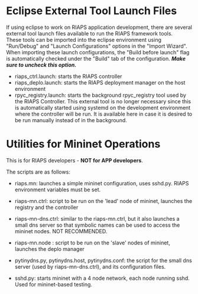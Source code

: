 # Eclipse External Tool Launch Files

If using eclipse to work on RIAPS application development, there are several external tool launch files available to run the RIAPS framework tools.  
These tools can be imported into the eclipse environment using "Run/Debug" and "Launch Configurations" options in the "Import Wizard".  When
importing these launch configurations, the "Build before launch" flag is automatically checked under the "Build" tab of the configuration.  ***Make
sure to uncheck this option.***

- riaps_ctrl.launch:  starts the RIAPS controller
- riaps_deplo.launch:  starts the RIAPS deployment manager on the host environment
- rpyc_registry.launch:  starts the background rpyc_registry tool used by the RIAPS Controller.  This external tool is no longer necessary since this is automatically started using systemd on the development environment where the controller will be run.  It is available here in case it is desired to be run manually instead of in the background.


# Utilities for Mininet Operations
This is for RIAPS developers - **NOT for APP developers**.

The scripts are as follows:
- riaps.mn: launches a simple mininet configuration, uses sshd.py. RIAPS environment variables must be set.  

- riaps-mn.ctrl: script to be run on the 'lead' node of mininet, launches the registry and the controller

- riaps-mn-dns.ctrl: similar to the riaps-mn.ctrl, but it also launches a small dns server so that symbolic names can be used to access the mininet nodes. NOT RECOMMENDED.

- riaps-mn.node : script to be run on the 'slave' nodes of mininet, launches the deplo manager

- pytinydns.py, pytinydns.host, pytinydns.conf: the script for the small dns server (used by riaps-mn-dns.ctrl), and its configuration files.

- sshd.py: starts mininet with a 4 node network, each node running sshd. Used for mininet-based testing.
